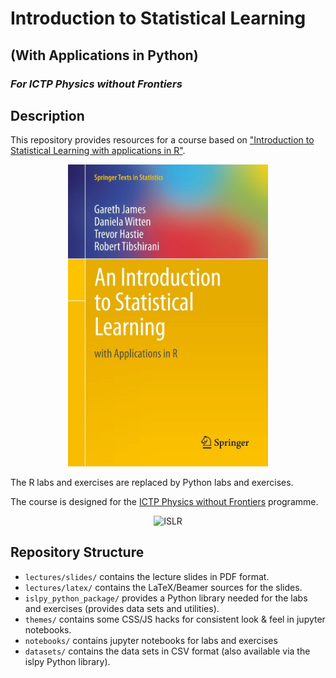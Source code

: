 # Introduction to Statistical Learning 

## (With Applications in Python)

### *For ICTP Physics without Frontiers*

## Description

This repository provides resources for a course based on ["Introduction to Statistical Learning with applications in R"](www.statlearning.com).

<center><img src="lectures/figs/intro/isl_cover.jpg" alt="ISLR" width="320"/></center>

The R labs and exercises are replaced by Python labs and exercises.

The course is designed for the [ICTP Physics without Frontiers](https://www.ictp.it/physics-without-frontiers.aspx) programme. 

<center><img src="lectures/figs/common/ICTP-logo-full-trans" alt="ISLR" width="320"/></center>

## Repository Structure

  - `lectures/slides/` contains the lecture slides in PDF format.
  - `lectures/latex/` contains the LaTeX/Beamer sources for the slides.
  - `islpy_python_package/` provides a Python library needed for the labs and exercises (provides data sets and utilities).
  - `themes/` contains some CSS/JS hacks for consistent look & feel in jupyter notebooks.
  - `notebooks/` contains jupyter notebooks for labs and exercises
  - `datasets/` contains the data sets in CSV format (also available via the islpy Python library).